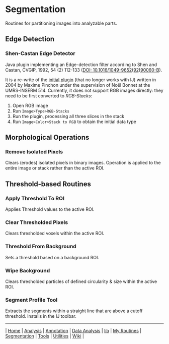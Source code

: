 # Segmentation

Routines for partitioning images into analyzable parts.


## Edge Detection

### Shen-Castan Edge Detector
Java plugin implementing an Edge-detection filter according to Shen and Castan, CVGIP,
1992, 54 (2)
112-133 ([DOI: 10.1016/1049-9652(92)90060-B](http://dx.doi.org/10.1016/1049-9652(92)90060-B)).

It is a re-write of the
[initial plugin](http://imagej.nih.gov/ij/plugins/inserm514/Documentation/Shen_Castan_514/Shen_Castan_514.html)
(that no longer works with IJ) written in 2004 by Maxime Pinchon under the supervision of
Noël Bonnet at the UMRS-INSERM 514. Currently, it does not support RGB images directly:
they need to be first  converted to _RGB-Stacks_:

1. Open RGB image
2. Run `Image>Type>RGB-Stacks`
3. Run the plugin, processing all three slices in the stack
4. Run `Image>Color>Stack to RGB` to obtain the initial data type


## Morphological Operations

### Remove Isolated Pixels
Clears (erodes) isolated pixels in binary images. Operation is applied to the entire image
or stack rather than the active ROI.


## Threshold-based Routines

### Apply Threshold To ROI
Applies Threshold values to the active ROI.

### Clear Thresholded Pixels
Clears thresholded voxels within the active ROI.

### Threshold From Background
Sets a threshold based on a background ROI.

### Wipe Background
Clears thresholded particles of defined circularity & size within the active ROI.

### Segment Profile Tool
Extracts the segments within a straight line that are above a cutoff threshold. Installs
in the IJ toolbar.



------
| [Home] | [Analysis] | [Annotation] | [Data Analysis] | [lib] | [My Routines] | [Segmentation] | [Tools] | [Utilities] | [Wiki] |

[Home]: https://github.com/tferr/Scripts
[Analysis]: https://github.com/tferr/Scripts/tree/master/BAR/src/main/resources/scripts/BAR/Analysis
[Annotation]: https://github.com/tferr/Scripts/tree/master/BAR/src/main/resources/scripts/BAR/Annotation
[Data Analysis]: https://github.com/tferr/Scripts/tree/master/BAR/src/main/resources/scripts/BAR/Data_Analysis
[lib]: https://github.com/tferr/Scripts/tree/master//BAR/src/main/resources/scripts/BAR/lib
[My Routines]: https://github.com/tferr/Scripts/tree/master/BAR/src/main/resources/scripts/BAR/My_Routines
[Segmentation]: https://github.com/tferr/Scripts/tree/master/BAR/src/main/resources/scripts/BAR/Segmentation
[Tools]: https://github.com/tferr/Scripts/tree/master//BAR/src/main/resources/scripts/BAR/tools
[Utilities]: https://github.com/tferr/Scripts/tree/master//BAR/src/main/resources/scripts/BAR/Utilities
[Wiki]: https://imagej.net/BAR
 
